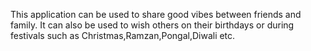 This application can be used to share good vibes between friends and family.
It can also be used to wish others on their birthdays or during festivals such as Christmas,Ramzan,Pongal,Diwali etc.
